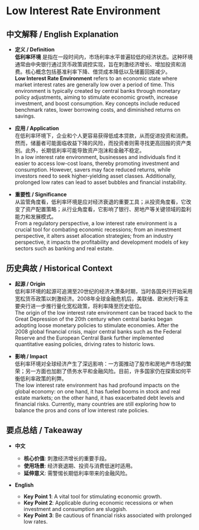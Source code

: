 # Low Interest Rate Environment

## 中文解释 / English Explanation

* **定义 / Definition**  
  **低利率环境** 是指在一段时间内，市场利率水平普遍较低的经济状态。这种环境通常由中央银行通过货币政策调控实现，旨在刺激经济增长、增加投资和消费。核心概念包括基准利率下降、借贷成本降低以及储蓄回报减少。  
  **Low Interest Rate Environment** refers to an economic state where market interest rates are generally low over a period of time. This environment is typically created by central banks through monetary policy adjustments, aiming to stimulate economic growth, increase investment, and boost consumption. Key concepts include reduced benchmark rates, lower borrowing costs, and diminished returns on savings.

* **应用 / Application**  
  在低利率环境下，企业和个人更容易获得低成本贷款，从而促进投资和消费。然而，储蓄者可能面临收益下降的风险，而投资者则需寻找更高回报的资产类别。此外，长期低利率可能导致资产泡沫和金融不稳定。  
  In a low interest rate environment, businesses and individuals find it easier to access low-cost loans, thereby promoting investment and consumption. However, savers may face reduced returns, while investors need to seek higher-yielding asset classes. Additionally, prolonged low rates can lead to asset bubbles and financial instability.

* **重要性 / Significance**  
  从监管角度看，低利率环境是应对经济衰退的重要工具；从投资角度看，它改变了资产配置策略；从行业角度看，它影响了银行、房地产等关键领域的盈利能力和发展模式。  
  From a regulatory perspective, a low interest rate environment is a crucial tool for combating economic recessions; from an investment perspective, it alters asset allocation strategies; from an industry perspective, it impacts the profitability and development models of key sectors such as banking and real estate.

## 历史典故 / Historical Context

* **起源 / Origin**  
  低利率环境的起源可追溯至20世纪的经济大萧条时期，当时各国央行开始采用宽松货币政策以刺激经济。2008年全球金融危机后，美联储、欧洲央行等主要央行进一步推行量化宽松政策，将利率降至历史低位。  
  The origin of the low interest rate environment can be traced back to the Great Depression of the 20th century when central banks began adopting loose monetary policies to stimulate economies. After the 2008 global financial crisis, major central banks such as the Federal Reserve and the European Central Bank further implemented quantitative easing policies, driving rates to historic lows.

* **影响 / Impact**  
  低利率环境对全球经济产生了深远影响：一方面推动了股市和房地产市场的繁荣；另一方面也加剧了债务水平和金融风险。目前，许多国家仍在探索如何平衡低利率政策的利弊。  
  The low interest rate environment has had profound impacts on the global economy: on one hand, it has fueled booms in stock and real estate markets; on the other hand, it has exacerbated debt levels and financial risks. Currently, many countries are still exploring how to balance the pros and cons of low interest rate policies.

## 要点总结 / Takeaway

* **中文**  
  - **核心价值**: 刺激经济增长的重要手段。  
  - **使用场景**: 经济衰退期、投资与消费低迷时适用。  
  - **延伸意义**: 需警惕长期低利率带来的金融风险。

* **English**  
  - **Key Point 1**: A vital tool for stimulating economic growth.  
  - **Key Point 2**: Applicable during economic recessions or when investment and consumption are sluggish.  
  - **Key Point 3**: Be cautious of financial risks associated with prolonged low rates.